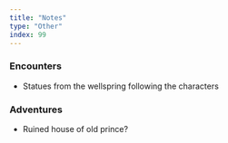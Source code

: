 ```yaml
---
title: "Notes"
type: "Other"
index: 99
---
```


### Encounters

- Statues from the wellspring following the characters

### Adventures

- Ruined house of old prince?
